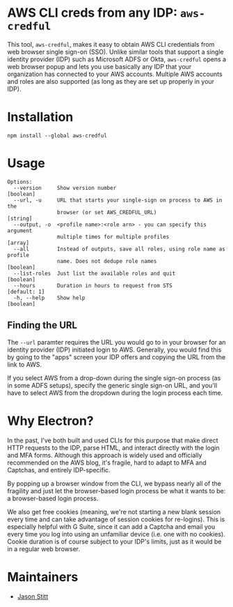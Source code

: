 # AWS CLI creds from any IDP: `aws-credful`

This tool, `aws-credful`, makes it easy to obtain AWS CLI credentials from web browser single sign-on (SSO). Unlike similar tools that support a single identity provider (IDP) such as Microsoft ADFS or Okta, `aws-credful` opens a web browser popup and lets you use basically any IDP that your organization has connected to your AWS accounts. Multiple AWS accounts and roles are also supported (as long as they are set up properly in your IDP).

# Installation

```
npm install --global aws-credful
```

# Usage

```
Options:
  --version     Show version number                                    [boolean]
  --url, -u     URL that starts your single-sign on process to AWS in the
                browser (or set AWS_CREDFUL_URL)                           [string]
  --output, -o  <profile name>:<role arn> - you can specify this argument
                multiple times for multiple profiles                     [array]
  --all         Instead of outputs, save all roles, using role name as profile
                name. Does not dedupe role names                       [boolean]
  --list-roles  Just list the available roles and quit                 [boolean]
  --hours       Duration in hours to request from STS               [default: 1]
  -h, --help    Show help                                              [boolean]
```

## Finding the URL

The `--url` paramter requires the URL you would go to in your browser for an identity provider (IDP) initiated login to AWS. Generally, you would find this by going to the "apps" screen your IDP offers and copying the URL from the link to AWS.

If you select AWS from a drop-down during the single sign-on process (as in some ADFS setups), specify the generic single sign-on URL, and you'll have to select AWS from the dropdown during the login process each time.

# Why Electron?

In the past, I've both built and used CLIs for this purpose that make direct HTTP requests to the IDP, parse HTML, and interact directly with the login and MFA forms. Although this approach is widely used and officially recommended on the AWS blog, it's fragile, hard to adapt to MFA and Captchas, and entirely IDP-specific.

By popping up a browser window from the CLI, we bypass nearly all of the fragility and just let the browser-based login process be what it wants to be: a browser-based login process.

We also get free cookies (meaning, we're not starting a new blank session every time and can take advantage of session cookies for re-logins). This is especially helpful with G Suite, since it can add a Captcha and email you every time you log into using an unfamiliar device (i.e. one with no cookies). Cookie duration is of course subject to your IDP's limits, just as it would be in a regular web browser.

# Maintainers

* [Jason Stitt](https://github.com/jasonstitt)
